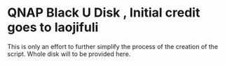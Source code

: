 # QNAP Black U Disk , Initial credit goes to laojifuli

This is only an effort to further simplify the process of the creation of the script. Whole disk will to be provided here.
